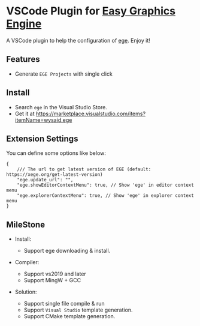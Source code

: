 # VSCode Plugin for [Easy Graphics Engine](https://github.com/wysaid/xege)

A VSCode plugin to help the configuration of [ege](https://xege.org). Enjoy it!

## Features

- Generate `EGE Projects` with single click

## Install

- Search `ege` in the Visual Studio Store.
- Get it at <https://marketplace.visualstudio.com/items?itemName=wysaid.ege>

## Extension Settings

You can define some options like below:

```jsonc
{
    /// The url to get latest version of EGE (default: https://xege.org/get-latest-version)
    "ege.update_url": "", 
    "ege.showEditorContextMenu": true, // Show 'ege' in editor context menu
    "ege.explorerContextMenu": true, // Show 'ege' in explorer context menu
}
```

## MileStone

- Install:
  - Support ege downloading & install.

- Compiler:
  - Support vs2019 and later
  - Support MingW + GCC

- Solution:
  - Support single file compile & run
  - Support `Visual Studio` template generation.
  - Support CMake template generation.
